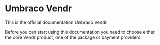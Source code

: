 # Umbraco Vendr

This is the official documentation Umbraco Vendr.

Before you can start using this documentation you need to choose either the core Vendr product, one of the package or payment providers.
